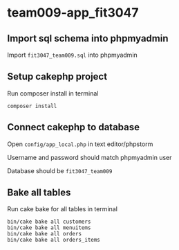# team009-app_fit3047

## Import sql schema into phpmyadmin
Import ```fit3047_team009.sql``` into phpmyadmin

## Setup cakephp project
Run composer install in terminal
```
composer install
```

## Connect cakephp to database
Open ```config/app_local.php``` in text editor/phpstorm

Username and password should match phpmyadmin user

Database should be ```fit3047_team009```

## Bake all tables
Run cake bake for all tables in terminal
```
bin/cake bake all customers
bin/cake bake all menuitems
bin/cake bake all orders
bin/cake bake all orders_items
```
